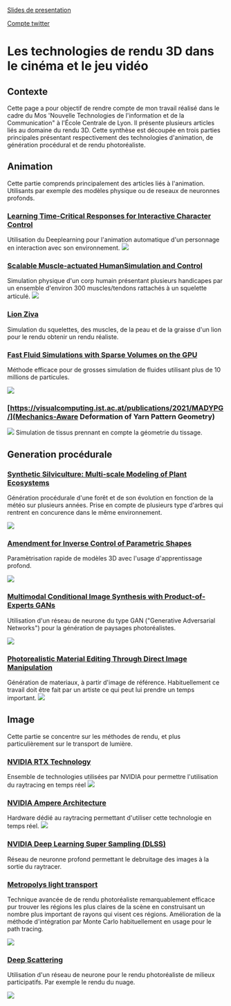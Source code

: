 [Slides de presentation](https://github.com/MaximeClmnt/vtecl/blob/main/Les%20technologies%20de%20rendu%203D%20dans%20le%20cin%C3%A9ma%20et%20le%20jeu%20vid%C3%A9o.pdf)

[Compte twitter](https://twitter.com/MaximeClment10)

# Les technologies de rendu 3D dans le cinéma et le jeu vidéo

## Contexte

Cette page a pour objectif de rendre compte de mon travail réalisé dans le cadre du Mos 'Nouvelle Technologies de l'information et de la Communication" à l'École Centrale de Lyon. Il présente plusieurs articles liés au domaine du rendu 3D.
Cette synthèse est découpée en trois parties principales présentant respectivement des technologies d'animation, de génération procédural et de rendu photoréaliste. 

## Animation
Cette partie comprends principalement des articles liés à l'animation. Utilisants par exemple des modèles physique ou de reseaux de neuronnes profonds.

### [Learning Time-Critical Responses for Interactive Character Control](https://mrl.snu.ac.kr/research/ProjectAgile/Agile.png)
Utilisation du Deeplearning pour l'animation automatique d'un personnage en interaction avec son environnement.
![](https://mrl.snu.ac.kr/research/ProjectAgile/Agile.png)

### [Scalable Muscle-actuated HumanSimulation and Control ](https://mrl.snu.ac.kr/research/ProjectScalable/Page.htm)

Simulation physique d'un corp humain présentant plusieurs handicapes par un ensemble d'environ 300 muscles/tendons rattachés à un squelette articulé. 
![](https://mrl.snu.ac.kr/research/ProjectScalable/Page.files/image002.png)

### [Lion Ziva](https://zivadynamics.com/case-study/lion)

Simulation du squelettes, des muscles, de la peau et de la graisse d'un lion pour le rendu obtenir un rendu réaliste.

### [Fast Fluid Simulations with Sparse Volumes on the GPU](https://people.csail.mit.edu/kuiwu/GVDB_FLIP/gvdb_flip_teaser.jpg)

Méthode efficace pour de grosses simulation de fluides utilisant plus de 10 millions de particules. 

![](https://people.csail.mit.edu/kuiwu/GVDB_FLIP/gvdb_flip_teaser.jpg)

### [https://visualcomputing.ist.ac.at/publications/2021/MADYPG/](Mechanics-Aware Deformation of Yarn Pattern Geometry)
![](https://visualcomputing.ist.ac.at/publications/2021/MADYPG/teaser.jpg)
Simulation de tissus prennant en compte la géometrie du tissage.

## Generation procédurale

### [Synthetic Silviculture: Multi-scale Modeling of Plant Ecosystems](https://storage.googleapis.com/pirk.io/projects/synthetic_silviculture/index.html)

Génération procédurale d'une forêt et de son évolution en fonction de la météo sur plusieurs années.
Prise en compte de plusieurs type d'arbres qui rentrent en concurence dans le même environnement.

![](https://storage.googleapis.com/pirk.io/projects/synthetic_silviculture/images/teaser.jpg)


### [Amendment for Inverse Control of Parametric Shapes](https://perso.telecom-paristech.fr/boubek/papers/DAG_Amendment/)

Paramètrisation rapide de modèles 3D avec l'usage d'apprentissage profond.

![](https://perso.telecom-paristech.fr/boubek/papers/DAG_Amendment/)


### [Multimodal Conditional Image Synthesis with Product-of-Experts GANs](https://deepimagination.cc/PoE-GAN/)

Utilisation d'un réseau de neurone du type GAN ("Generative Adversarial Networks") pour la génération de paysages photoréalistes.

![](https://deepimagination.cc/PoE-GAN/images/teaser/g_out.jpg)

### [Photorealistic Material Editing Through Direct Image Manipulation ](https://users.cg.tuwien.ac.at/zsolnai/gfx/photorealistic-material-editing/)
Génération de materiaux, à partir d'image de référence. Habituellement ce travail doit être fait par un artiste ce qui peut lui prendre un temps important.
![](https://users.cg.tuwien.ac.at/zsolnai/wp/wp-content/uploads/2019/09/teaser3-1030x669.jpg)

## Image
Cette partie se concentre sur les méthodes de rendu, et plus particulièrement sur le transport de lumière.

### [NVIDIA RTX Technology](https://developer.nvidia.com/rtx/ray-tracing)
Ensemble de technologies utilisées par NVIDIA pour permettre l'utilisation du raytracing en temps réel
![](https://developer.nvidia.com/sites/default/files/akamai/nvidia-rtx-direct-illumination.jpg)

### [NVIDIA Ampere Architecture](https://developer.nvidia.com/nvidia-ampere) 
Hardware dédié au raytracing permettant d'utiliser cette technologie en temps réel.
![](https://developer.nvidia.com/sites/default/files/akamai/nvidia-deep-learning-super-sampling-800x440.jpg)

### [NVIDIA Deep Learning Super Sampling (DLSS)](https://developer.nvidia.com/rtx/ray-tracing/dlss) 
Réseau de neuronne profond permettant le debruitage des images à la sortie du raytracer.

### [Metropolys light transport](https://graphics.stanford.edu/papers/metro/)

Technique avancée de de rendu photoréaliste remarquablement efficace pur trouver les régions les plus claires de la scène en construisant un nombre plus important de rayons qui visent ces régions. 
Amélioration de la méthode d'intégration par Monte Carlo habituellement en usage pour le path tracing. 

![](http://graphics.stanford.edu/papers/metro/fig6.jpg)

### [Deep Scattering](http://simon-kallweit.me/deepscattering/)

Utilisation d'un réseau de neurone pour le rendu photoréaliste de milieux participatifs. Par exemple le rendu du nuage.

![](http://simon-kallweit.me/deepscattering/deepscattering.jpg)